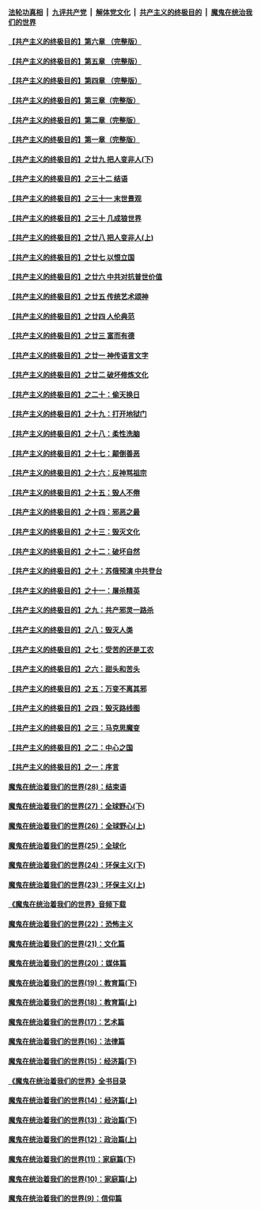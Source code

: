 

####  [法轮功真相](../../../../basic/blob/master/README.md?t=06220402) &nbsp;|&nbsp; [九评共产党](../../../../9ping.md/blob/master/README.md?t=06220402) &nbsp;|&nbsp; [解体党文化](../../../../jtdwh.md/blob/master/README.md?t=06220402)  &nbsp;|&nbsp; [共产主义的终极目的](../../../../gczydzjmd.md/blob/master/README.md?t=06220402) &nbsp;|&nbsp; [魔鬼在统治我们的世界](../../../../mgztzwmdsj.md/blob/master/README.md?t=06220402) 

#### [【共产主义的终极目的】第六章 （完整版）](../pages/nsc422/n11428913.md?t=06220402) 

#### [【共产主义的终极目的】第五章 （完整版）](../pages/nsc422/n11428912.md?t=06220402) 

#### [【共产主义的终极目的】第四章 （完整版）](../pages/nsc422/n11428907.md?t=06220402) 

#### [【共产主义的终极目的】第三章（完整版）](../pages/nsc422/n11428848.md?t=06220402) 

#### [【共产主义的终极目的】第二章（完整版）](../pages/nsc422/n11428831.md?t=06220402) 

#### [【共产主义的终极目的】第一章（完整版）](../pages/nsc422/n11417651.md?t=06220402) 

#### [【共产主义的终极目的】之廿九 把人变非人(下)](../pages/nsc422/n11344140.md?t=06220402) 

#### [【共产主义的终极目的】之三十二 结语](../pages/nsc422/n11360535.md?t=06220402) 

#### [【共产主义的终极目的】之三十一 末世景观](../pages/nsc422/n11351129.md?t=06220402) 

#### [【共产主义的终极目的】之三十 几成狼世界](../pages/nsc422/n11348280.md?t=06220402) 

#### [【共产主义的终极目的】之廿八 把人变非人(上)](../pages/nsc422/n11340492.md?t=06220402) 

#### [【共产主义的终极目的】之廿七 以恨立国](../pages/nsc422/n11336944.md?t=06220402) 

#### [【共产主义的终极目的】之廿六 中共对抗普世价值](../pages/nsc422/n11324785.md?t=06220402) 

#### [【共产主义的终极目的】之廿五 传统艺术颂神](../pages/nsc422/n11296396.md?t=06220402) 

#### [【共产主义的终极目的】之廿四 人伦典范](../pages/nsc422/n11296397.md?t=06220402) 

#### [【共产主义的终极目的】之廿三 富而有德](../pages/nsc422/n11283598.md?t=06220402) 

#### [【共产主义的终极目的】之廿一 神传语言文字](../pages/nsc422/n11263265.md?t=06220402) 

#### [【共产主义的终极目的】之廿二 破坏修炼文化](../pages/nsc422/n11245728.md?t=06220402) 

#### [【共产主义的终极目的】之二十：偷天换日](../pages/nsc422/n11238846.md?t=06220402) 

#### [【共产主义的终极目的】之十九：打开地狱门](../pages/nsc422/n11206376.md?t=06220402) 

#### [【共产主义的终极目的】之十八：柔性洗脑](../pages/nsc422/n11199994.md?t=06220402) 

#### [【共产主义的终极目的】之十七：颠倒善恶](../pages/nsc422/n11179782.md?t=06220402) 

#### [【共产主义的终极目的】之十六：反神骂祖宗](../pages/nsc422/n11166798.md?t=06220402) 

#### [【共产主义的终极目的】之十五：毁人不倦](../pages/nsc422/n11166792.md?t=06220402) 

#### [【共产主义的终极目的】之十四：邪恶之最](../pages/nsc422/n11150249.md?t=06220402) 

#### [【共产主义的终极目的】之十三：毁灭文化](../pages/nsc422/n11135227.md?t=06220402) 

#### [【共产主义的终极目的】之十二：破坏自然](../pages/nsc422/n11135214.md?t=06220402) 

#### [【共产主义的终极目的】之十：苏俄预演 中共登台](../pages/nsc422/n11118424.md?t=06220402) 

#### [【共产主义的终极目的】之十一：屠杀精英](../pages/nsc422/n11118442.md?t=06220402) 

#### [【共产主义的终极目的】之九：共产邪灵一路杀](../pages/nsc422/n11114139.md?t=06220402) 

#### [【共产主义的终极目的】之八：毁灭人类](../pages/nsc422/n11108503.md?t=06220402) 

#### [【共产主义的终极目的】之七：受苦的还是工农](../pages/nsc422/n11101809.md?t=06220402) 

#### [【共产主义的终极目的】之六：甜头和苦头](../pages/nsc422/n11096971.md?t=06220402) 

#### [【共产主义的终极目的】之五：万变不离其邪](../pages/nsc422/n11091285.md?t=06220402) 

#### [【共产主义的终极目的】之四：毁灭路线图](../pages/nsc422/n11086284.md?t=06220402) 

#### [【共产主义的终极目的】之三：马克思魔变](../pages/nsc422/n11061941.md?t=06220402) 

#### [【共产主义的终极目的】之二：中心之国](../pages/nsc422/n11047728.md?t=06220402) 

#### [【共产主义的终极目的】之一：序言](../pages/nsc422/n11086077.md?t=06220402) 

#### [魔鬼在统治着我们的世界(28)：结束语](../pages/nsc422/n10936246.md?t=06220402) 

#### [魔鬼在统治着我们的世界(27)：全球野心(下)](../pages/nsc422/n10928319.md?t=06220402) 

#### [魔鬼在统治着我们的世界(26)：全球野心(上)](../pages/nsc422/n10900318.md?t=06220402) 

#### [魔鬼在统治着我们的世界(25)：全球化](../pages/nsc422/n10788205.md?t=06220402) 

#### [魔鬼在统治着我们的世界(24)：环保主义(下)](../pages/nsc422/n10695307.md?t=06220402) 

#### [魔鬼在统治着我们的世界(23)：环保主义(上)](../pages/nsc422/n10688613.md?t=06220402) 

#### [《魔鬼在统治着我们的世界》音频下载](../pages/nsc422/n10635553.md?t=06220402) 

#### [魔鬼在统治着我们的世界(22)：恐怖主义](../pages/nsc422/n10614727.md?t=06220402) 

#### [魔鬼在统治着我们的世界(21)：文化篇](../pages/nsc422/n10597706.md?t=06220402) 

#### [魔鬼在统治着我们的世界(20)：媒体篇](../pages/nsc422/n10586579.md?t=06220402) 

#### [魔鬼在统治着我们的世界(19)：教育篇(下)](../pages/nsc422/n10564808.md?t=06220402) 

#### [魔鬼在统治着我们的世界(18)：教育篇(上)](../pages/nsc422/n10526970.md?t=06220402) 

#### [魔鬼在统治着我们的世界(17)：艺术篇](../pages/nsc422/n10499093.md?t=06220402) 

#### [魔鬼在统治着我们的世界(16)：法律篇](../pages/nsc422/n10485969.md?t=06220402) 

#### [魔鬼在统治着我们的世界(15)：经济篇(下)](../pages/nsc422/n10469975.md?t=06220402) 

#### [《魔鬼在统治着我们的世界》全书目录](../pages/nsc422/n10464261.md?t=06220402) 

#### [魔鬼在统治着我们的世界(14)：经济篇(上)](../pages/nsc422/n10457370.md?t=06220402) 

#### [魔鬼在统治着我们的世界(13)：政治篇(下)](../pages/nsc422/n10448270.md?t=06220402) 

#### [魔鬼在统治着我们的世界(12)：政治篇(上)](../pages/nsc422/n10444576.md?t=06220402) 

#### [魔鬼在统治着我们的世界(11)：家庭篇(下)](../pages/nsc422/n10440961.md?t=06220402) 

#### [魔鬼在统治着我们的世界(10)：家庭篇(上)](../pages/nsc422/n10435448.md?t=06220402) 

#### [魔鬼在统治着我们的世界(9)：信仰篇](../pages/nsc422/n10432159.md?t=06220402) 

